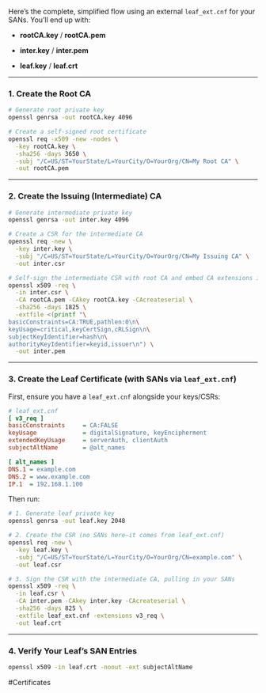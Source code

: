 
Here’s the complete, simplified flow using an external `leaf_ext.cnf` for your SANs. You’ll end up with:

- **rootCA.key** / **rootCA.pem**
    
- **inter.key** / **inter.pem**
    
- **leaf.key** / **leaf.crt**
    

---

### 1. Create the Root CA

```bash
# Generate root private key
openssl genrsa -out rootCA.key 4096

# Create a self-signed root certificate
openssl req -x509 -new -nodes \
  -key rootCA.key \
  -sha256 -days 3650 \
  -subj "/C=US/ST=YourState/L=YourCity/O=YourOrg/CN=My Root CA" \
  -out rootCA.pem
```

---

### 2. Create the Issuing (Intermediate) CA

```bash
# Generate intermediate private key
openssl genrsa -out inter.key 4096

# Create a CSR for the intermediate CA
openssl req -new \
  -key inter.key \
  -subj "/C=US/ST=YourState/L=YourCity/O=YourOrg/CN=My Issuing CA" \
  -out inter.csr

# Self-sign the intermediate CSR with root CA and embed CA extensions inline
openssl x509 -req \
  -in inter.csr \
  -CA rootCA.pem -CAkey rootCA.key -CAcreateserial \
  -sha256 -days 1825 \
  -extfile <(printf "\
basicConstraints=CA:TRUE,pathlen:0\n\
keyUsage=critical,keyCertSign,cRLSign\n\
subjectKeyIdentifier=hash\n\
authorityKeyIdentifier=keyid,issuer\n") \
  -out inter.pem
```

---

### 3. Create the Leaf Certificate (with SANs via `leaf_ext.cnf`)

First, ensure you have a `leaf_ext.cnf` alongside your keys/CSRs:

```ini
# leaf_ext.cnf
[ v3_req ]
basicConstraints     = CA:FALSE
keyUsage             = digitalSignature, keyEncipherment
extendedKeyUsage     = serverAuth, clientAuth
subjectAltName       = @alt_names

[ alt_names ]
DNS.1 = example.com
DNS.2 = www.example.com
IP.1  = 192.168.1.100
```

Then run:

```bash
# 1. Generate leaf private key
openssl genrsa -out leaf.key 2048

# 2. Create the CSR (no SANs here—it comes from leaf_ext.cnf)
openssl req -new \
  -key leaf.key \
  -subj "/C=US/ST=YourState/L=YourCity/O=YourOrg/CN=example.com" \
  -out leaf.csr

# 3. Sign the CSR with the intermediate CA, pulling in your SANs
openssl x509 -req \
  -in leaf.csr \
  -CA inter.pem -CAkey inter.key -CAcreateserial \
  -sha256 -days 825 \
  -extfile leaf_ext.cnf -extensions v3_req \
  -out leaf.crt
```

---

### 4. Verify Your Leaf’s SAN Entries

```bash
openssl x509 -in leaf.crt -noout -ext subjectAltName
```




#Certificates